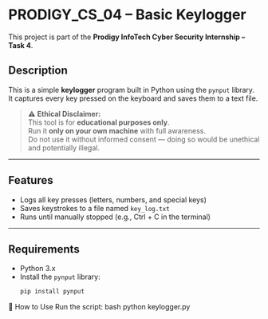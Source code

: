 # PRODIGY_CS_04 – Basic Keylogger

This project is part of the **Prodigy InfoTech Cyber Security Internship – Task 4**.

##  Description

This is a simple **keylogger** program built in Python using the `pynput` library.  
It captures every key pressed on the keyboard and saves them to a text file.

> ⚠️ **Ethical Disclaimer:**  
> This tool is for **educational purposes only**.  
> Run it **only on your own machine** with full awareness.  
> Do not use it without informed consent — doing so would be unethical and potentially illegal.

---

## Features

- Logs all key presses (letters, numbers, and special keys)
- Saves keystrokes to a file named `key_log.txt`
- Runs until manually stopped (e.g., Ctrl + C in the terminal)

---

##  Requirements

- Python 3.x  
- Install the `pynput` library:
  ```bash
  pip install pynput
🚀 How to Use
Run the script:
bash
python keylogger.py
